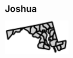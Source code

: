 <div align="left" style="width: 50%;">
  <h1>Joshua</h1>
</div>
<div align="left">
  <img src="/images/md.svg" alt="Alt text" width="200" height="full">
</div>

